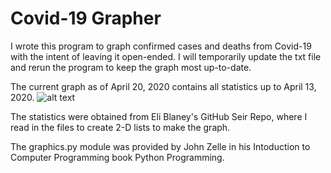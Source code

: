 # Covid-19 Grapher
 I wrote this program to graph confirmed cases and deaths from Covid-19 with the intent of leaving it open-ended.
 I will temporarily update the txt file and rerun the program to keep the graph most up-to-date.
 
 The current graph as of April 20, 2020 contains all statistics up to April 13, 2020.
 ![alt text](image.png "GraphApr13")
 
 The statistics were obtained from Eli Blaney's GitHub Seir Repo, where I read in the files to create 2-D lists to
 make the graph.

The graphics.py module was provided by John Zelle in his Intoduction to Computer Programming book Python Programming.
